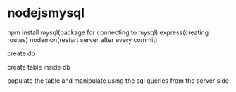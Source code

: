 # nodejsmysql

npm install mysql(package for connecting to mysql) express(creating routes) nodemon(restart server after every commit)

create db

create table inside db

populate the table and manipulate using the sql queries from the server side
